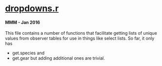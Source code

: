 # **[dropdowns.r](../src/_RFunctions/dropdowns.r)**
#### MMM - Jan 2016 
This file contains a number of functions that facilitate getting lists of unique values from observer tables for use in things like select lists.  So far, it only has 
*    get.species and 
*    get.gear
but adding additional ones are trivial.